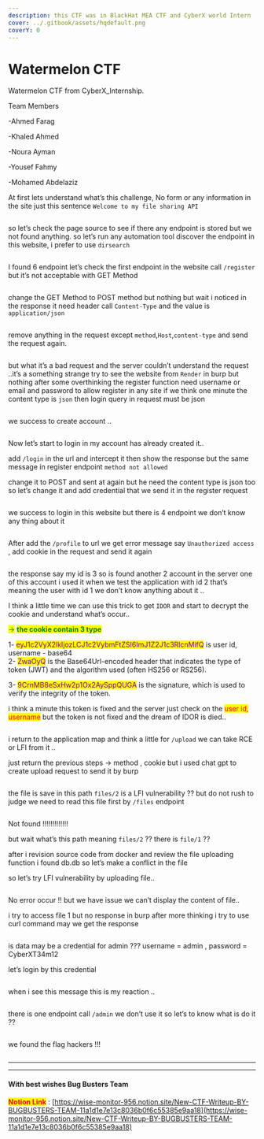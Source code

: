 ```yaml
---
description: this CTF was in BlackHat MEA CTF and CyberX world Intern
cover: ../.gitbook/assets/hqdefault.png
coverY: 0
---
```


# Watermelon CTF

Watermelon CTF from CyberX\_Internship.

Team Members

-Ahmed Farag

-Khaled Ahmed

-Noura Ayman

-Yousef Fahmy

-Mohamed Abdelaziz

At first lets understand what’s this challenge, No form or any information in the site just this sentence `Welcome to my file sharing API`

<figure><img src="../.gitbook/assets/image (5).png" alt=""><figcaption></figcaption></figure>

so let’s check the page source to see if there any endpoint is stored but we not found anything. so let’s run any automation tool discover the endpoint in this website, i prefer to use `dirsearch`

<figure><img src="../.gitbook/assets/image 1 (1) (1) (1) (1) (1) (1) (1) (1) (1) (1) (1) (1) (1).png" alt=""><figcaption></figcaption></figure>



I found 6 endpoint let’s check the first endpoint in the website call `/register` but it’s not acceptable with GET Method

<figure><img src="../.gitbook/assets/image 2 (1) (1) (1) (1) (1) (1) (1) (1).png" alt=""><figcaption></figcaption></figure>



change the GET Method to POST method but nothing but wait i noticed in the response it need header call `Content-Type` and the value is `application/json`

<figure><img src="../.gitbook/assets/image 3 (1) (1) (1) (1) (1).png" alt=""><figcaption></figcaption></figure>

remove anything in the request except `method`,`Host`,`content-type` and send the request again.

<figure><img src="../.gitbook/assets/2024 10 09_16_48_21 Burp_Suite_Professional_v2024.3.1.2_ _Temporary_Project_ _Licensed_to_Zer0DayLab.png" alt=""><figcaption></figcaption></figure>

but what it’s a bad request and the server couldn’t understand the request ..it’s a something strange try to see the website from `Render` in burp but nothing after some overthinking the register function need username or email and password to allow register in any site if we think one minute the content type is `json` then login query in request must be json

<figure><img src="../.gitbook/assets/2024-10-09 16_57_57-Burp Suite Professional v2024.3.1.2 - Temporary Project - Licensed to Zer0DayLab.png" alt=""><figcaption></figcaption></figure>

we success to create account ..

<figure><img src="../.gitbook/assets/giwwphy.gif" alt=""><figcaption></figcaption></figure>

Now let’s start to login in my account has already created it..

add `/login` in the url and intercept it then show the response but the same message in register endpoint `method not allowed`

change it to POST and sent at again but he need the content type is json too so let’s change it and add credential that we send it in the register request

<figure><img src="../.gitbook/assets/2024-10-09 17_10_23-Burp Suite Professional v2024.3.1.2 - Temporary Project - Licensed to Zer0DayLab.png" alt=""><figcaption></figcaption></figure>

we success to login in this website but there is 4 endpoint we don’t know any thing about it

<figure><img src="../.gitbook/assets/image 4 (1) (1) (1) (1).png" alt=""><figcaption></figcaption></figure>

After add the `/profile` to url we get error message say `Unauthorized access` , add cookie in the request and send it again

<figure><img src="../.gitbook/assets/image 5 (1) (1) (1).png" alt=""><figcaption></figcaption></figure>

the response say my id is 3 so is found another 2 account in the server one of this account i used it when we test the application with id 2 that’s meaning the user with id 1 we don’t know anything about it ..

I think a little time we can use this trick to get `IDOR` and start to decrypt the cookie and understand what’s occur..

<mark style="color:green;">→</mark> <mark style="color:green;"></mark><mark style="color:green;">**the cookie contain 3 type**</mark>

1- <mark style="color:purple;">eyJ1c2VyX2lkIjozLCJ1c2VybmFtZSI6ImJ1Z2J1c3RlcnMifQ</mark> is user id, username - base64\
2- <mark style="color:purple;">ZwaOyQ</mark> is the Base64Url-encoded header that indicates the type of token (JWT) and the algorithm used (often HS256 or RS256).

3- <mark style="color:purple;">9CrnMB8eSxHw2p1Ox2AySppQUGA</mark> is the signature, which is used to verify the integrity of the token.

i think a minute this token is fixed and the server just check on the <mark style="color:red;">user id, username</mark> but the token is not fixed and the dream of IDOR is died..

<figure><img src="../.gitbook/assets/batgiphy.gif" alt=""><figcaption></figcaption></figure>

i return to the application map and think a little for `/upload` we can take RCE or LFI from it ..

just return the previous steps → method , cookie but i used chat gpt to create upload request to send it by burp

<figure><img src="../.gitbook/assets/image 6 (1) (1).png" alt=""><figcaption></figcaption></figure>

the file is save in this path `files/2` is a LFI vulnerability ?? but do not rush to judge we need to read this file first by `/files` endpoint

<figure><img src="../.gitbook/assets/2024 10 09_17_51_01 Burp_Suite_Professional_v2024.3.1.2_ _Temporary_Project_ _Licensed_to_Zer0DayLab.png" alt=""><figcaption></figcaption></figure>

Not found !!!!!!!!!!!!!

but wait what’s this path meaning `files/2` ?? there is `file/1` ??

after i revision source code from docker and review the file uploading function i found db.db so let’s make a conflict in the file

so let’s try LFI vulnerability by uploading file..

<figure><img src="../.gitbook/assets/WhatsApp_Image_2024 10 09_at_19.05.10_9531b69c.jpg" alt=""><figcaption></figcaption></figure>

No error occur !! but we have issue we can’t display the content of file..

i try to access file 1 but no response in burp after more thinking i try to use curl command may we get the response

<figure><img src="../.gitbook/assets/WhatsApp_Image_2024 10 09_at_01.03.57_48ff7e7f.jpg" alt=""><figcaption></figcaption></figure>

is data may be a credential for admin ??? username = admin , password = CyberXT34m12

let’s login by this credential

<figure><img src="../.gitbook/assets/2024 10 09_18_14_02 Burp_Suite_Professional_v2024.3.1.2_ _Temporary_Project_ _Licensed_to_Zer0DayLab.png" alt=""><figcaption></figcaption></figure>

when i see this message this is my reaction ..

<figure><img src="../.gitbook/assets/lastgiphy.gif" alt=""><figcaption></figcaption></figure>

there is one endpoint call `/admin` we don’t use it so let’s to know what is do it ??

<figure><img src="../.gitbook/assets/2024 10 09_18_18_51 Burp_Suite_Professional_v2024.3.1.2_ _Temporary_Project_ _Licensed_to_Zer0DayLab.png" alt=""><figcaption></figcaption></figure>

we found the flag hackers !!!

<figure><img src="../.gitbook/assets/gsiphy.gif" alt=""><figcaption></figcaption></figure>

***

***

#### With best wishes Bug Busters Team <a href="#id-11a1d1e7-e13c-800a-b149-cd7dbf2b958a" id="id-11a1d1e7-e13c-800a-b149-cd7dbf2b958a"></a>

<mark style="color:red;">**Notion Link**</mark> : [https://wise-monitor-956.notion.site/New-CTF-Writeup-BY-BUGBUSTERS-TEAM-11a1d1e7e13c8036b0f6c55385e9aa18](https://wise-monitor-956.notion.site/New-CTF-Writeup-BY-BUGBUSTERS-TEAM-11a1d1e7e13c8036b0f6c55385e9aa18)
